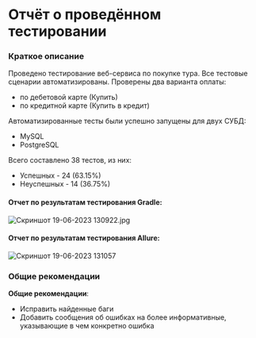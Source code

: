 # Отчёт о проведённом тестировании

### Краткое описание

Проведено тестирование веб-сервиса по покупке тура. Все тестовые сценарии автоматизированы. Проверены два варианта
оплаты:

- по дебетовой карте (Купить)
- по кредитной карте (Купить в кредит)

Автоматизированные тесты были успешно запущены для двух СУБД:

- MySQL
- PostgreSQL

Всего составлено 38 тестов, из них:

- Успешных - 24 (63.15%)
- Неуспешных - 14 (36.75%)

#### Отчет по результатам тестирования Gradle:

![Скриншот 19-06-2023 130922.jpg](..%2F..%2F%C0%E4%EC%E8%ED%E8%F1%F2%F0%E0%F2%EE%F0%2FDownloads%2F%D1%EA%F0%E8%ED%F8%EE%F2%2019-06-2023%20130922.jpg)

#### Отчет по результатам тестирования Allure:

 ![Скриншот 19-06-2023 131057](https://github.com/VLADIMIRstrong/diplom-3/assets/120030142/81a74fab-5d07-4c66-a3f1-31817a9e50c7)


### Общие рекомендации

**Общие рекомендации**:

* Исправить найденные баги
* Добавить сообщения об ошибках на более информативные, указывающие в чем конкретно ошибка
